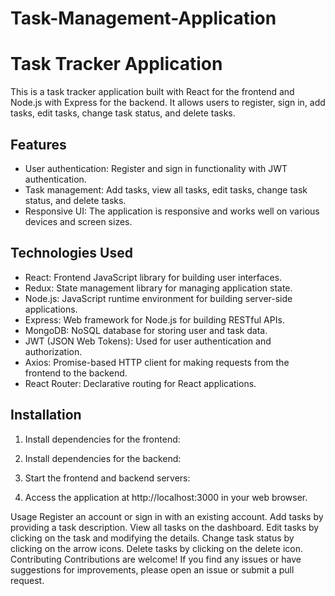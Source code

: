 # Task-Management-Application
# Task Tracker Application

This is a task tracker application built with React for the frontend and Node.js with Express for the backend. It allows users to register, sign in, add tasks, edit tasks, change task status, and delete tasks.

## Features

- User authentication: Register and sign in functionality with JWT authentication.
- Task management: Add tasks, view all tasks, edit tasks, change task status, and delete tasks.
- Responsive UI: The application is responsive and works well on various devices and screen sizes.

## Technologies Used

- React: Frontend JavaScript library for building user interfaces.
- Redux: State management library for managing application state.
- Node.js: JavaScript runtime environment for building server-side applications.
- Express: Web framework for Node.js for building RESTful APIs.
- MongoDB: NoSQL database for storing user and task data.
- JWT (JSON Web Tokens): Used for user authentication and authorization.
- Axios: Promise-based HTTP client for making requests from the frontend to the backend.
- React Router: Declarative routing for React applications.

## Installation

1. Install dependencies for the frontend:


2. Install dependencies for the backend:



3. Start the frontend and backend servers:





   
4. Access the application at http://localhost:3000 in your web browser.

Usage
Register an account or sign in with an existing account.
Add tasks by providing a task description.
View all tasks on the dashboard.
Edit tasks by clicking on the task and modifying the details.
Change task status by clicking on the arrow icons.
Delete tasks by clicking on the delete icon.
Contributing
Contributions are welcome! If you find any issues or have suggestions for improvements, please open an issue or submit a pull request.
